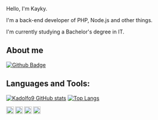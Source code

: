 Hello, I'm Kayky.

I'm a back-end developer of PHP, Node.js and other things.

I'm currently studying a Bachelor's degree in IT.

## About me 
[![Github Badge](https://img.shields.io/badge/-Github-000?style=flat-square&logo=Github&logoColor=white&link=https://github.com/kadolfo9)](https://github.com/kadolfo9)

## Languages and Tools:
[![Kadolfo9 GitHub stats](https://github-readme-stats.vercel.app/api?username=kadolfo9)](https://github.com/hellenmas/github-readme-stats)
[![Top Langs](https://github-readme-stats.vercel.app/api/top-langs/?username=kadolfo9&layout=compact)](https://github.com/kadolfo9/github-readme-stats)


<code><img height="20" src="https://img.shields.io/badge/MySQL-00000F?style=for-the-badge&logo=mysql&logoColor=white"></code>
<code><img height="20" src="https://img.shields.io/badge/Git-F05032?style=for-the-badge&logo=git&logoColor=white"></code>
<code><img height="20" src="https://img.shields.io/badge/JavaScript-323330?style=for-the-badge&logo=javascript&logoColor=F7DF1E"></code>
<code><img height="20" src="https://img.shields.io/badge/TypeScript-007ACC?style=for-the-badge&logo=typescript&logoColor=white"></code>
